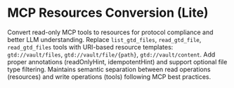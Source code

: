 # MCP Resources Conversion (Lite)

Convert read-only MCP tools to resources for protocol compliance and better LLM understanding. Replace `list_gtd_files`, `read_gtd_file`, `read_gtd_files` tools with URI-based resource templates: `gtd://vault/files`, `gtd://vault/file/{path}`, `gtd://vault/content`. Add proper annotations (readOnlyHint, idempotentHint) and support optional file type filtering. Maintains semantic separation between read operations (resources) and write operations (tools) following MCP best practices.
